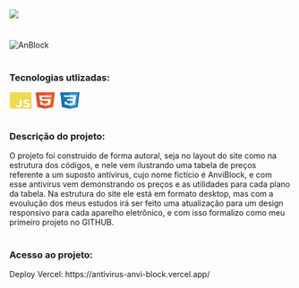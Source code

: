 <img align= "center" width= "200" src="https://github.com/sales-araujo/antivirus---AnviBlock/blob/main/_imagens/logo03.png?raw=true">                               
                                                
#  

![AnBlock](https://user-images.githubusercontent.com/101731656/159813307-4a85bf1e-6bc5-4faa-87c1-9bdc2c8338ed.gif)

#

<div>
<h3>Tecnologias utlizadas:</h3>

<img align="center" alt="Sales-Js" height="30" width="40" src="https://raw.githubusercontent.com/devicons/devicon/master/icons/javascript/javascript-plain.svg">
<img align="center" alt="Sales-HTML" height="30" width="40" src="https://raw.githubusercontent.com/devicons/devicon/master/icons/html5/html5-original.svg">
<img align="center" alt="Sales-CSS" height="30" width="40" src="https://raw.githubusercontent.com/devicons/devicon/master/icons/css3/css3-original.svg">
</div>

#
<h3>Descrição do projeto:</h3>
<p>O projeto foi construido de forma autoral, seja no layout do site como na estrutura dos códigos, e nele vem ilustrando uma tabela de preços referente a um 
  suposto antívirus, cujo nome fictício é AnviBlock, e com esse antivírus vem demonstrando os preços e as utilidades para cada plano da tabela. Na estrutura do site ele
  está em formato desktop, mas com a evoulução dos meus estudos irá ser feito uma atualização para um design responsivo para cada aparelho eletrônico, e com isso
  formalizo como meu primeiro projeto no GITHUB.</p>

#

<h3>Acesso ao projeto:</h3>
<p>Deploy Vercel: https://antivirus-anvi-block.vercel.app/


                                             
  
                       
